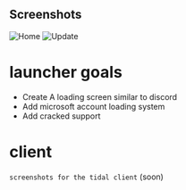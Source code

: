 
## Screenshots

![Home](https://cdn.discordapp.com/attachments/1253455767852290120/1256254841357865032/image.png?ex=668019fe&is=667ec87e&hm=c23c7ee950282961dc5a0a708fa8e98954b3692bb27abdf6448be528c45cfdb1&)
![Update](https://media.discordapp.net/attachments/1244372397423988837/1256263723782242375/image.png?ex=66802244&is=667ed0c4&hm=793115507e85c61cae9946fd14337a4192d5e071bae507a5bd0b581bc31c01e4&=&format=webp&quality=lossless&width=849&height=479)

# launcher goals
* Create A loading screen similar to discord
* Add microsoft account loading system
* Add cracked support

# client 

``screenshots for the tidal client``
(soon)



